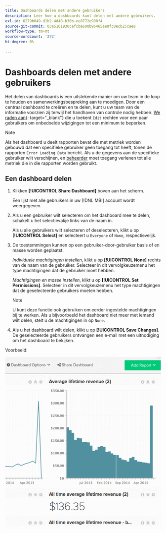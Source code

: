 ```yaml
---
title: Dashboards delen met andere gebruikers
description: Leer hoe u dashboards kunt delen met andere gebruikers.
exl-id: 6279b049-d1b2-4d40-b30b-ee8772e990f4
source-git-commit: 03a5161930cafcbe600b96465ee0fc0ecb25cae8
workflow-type: tm+mt
source-wordcount: '272'
ht-degree: 0%

---
```


# Dashboards delen met andere gebruikers

Het delen van dashboards is een uitstekende manier om uw team in de loop te houden en samenwerkingsbespreking aan te moedigen. Door een centraal dashboard te creëren en te delen, kunt u uw team van de informatie voorzien zij terwijl het handhaven van controle nodig hebben. [We raden aan](../../best-practices/share-dashboard-best-practice.md){: target=&quot;_blank&quot;} die u toekent `Edit` rechten voor een paar gebruikers om onbedoelde wijzigingen tot een minimum te beperken.

>[!NOTE]
>
>Als het dashboard u deelt rapporten bevat die met metriek worden gebouwd dat een specifieke gebruiker geen toegang tot heeft, tonen de rapporten `Error Loading Data` bericht. Als u de gegevens aan de specifieke gebruiker wilt verschijnen, en [beheerder](../../administrator/user-management/user-management.md) moet toegang verlenen tot alle metriek die in die rapporten worden gebruikt.

## Een dashboard delen

1. Klikken **[!UICONTROL Share Dashboard]** boven aan het scherm.

   Een lijst met alle gebruikers in uw [!DNL MBI] account wordt weergegeven.

1. Als u een gebruiker wilt selecteren om het dashboard mee te delen, schakelt u het selectievakje links van de naam in.

   Als u alle gebruikers wilt selecteren of deselecteren, klikt u op **[!UICONTROL Select]** en selecteert u `Everyone` of `None`, respectievelijk.

1. De toestemmingen kunnen op een gebruiker-door-gebruiker basis of en masse worden geplaatst.

   *Individuele machtigingen instellen*, klikt u op **[!UICONTROL None]** rechts van de naam van de gebruiker. Selecteer in dit vervolgkeuzemenu het type machtigingen dat de gebruiker moet hebben.

   *Machtigingen en masse instellen*, klikt u op **[!UICONTROL Set Permissions]**. Selecteer in dit vervolgkeuzemenu het type machtigingen dat de geselecteerde gebruikers moeten hebben.

   >[!NOTE]
   >
   >U kunt deze functie ook gebruiken om eerder ingestelde machtigingen bij te werken. Als u bijvoorbeeld het dashboard niet meer met iemand wilt delen, stelt u de machtigingen in op `None`.

1. Als u het dashboard wilt delen, klikt u op **[!UICONTROL Save Changes]**. De geselecteerde gebruikers ontvangen een e-mail met een uitnodiging om het dashboard te bekijken.

Voorbeeld:

![deeldashboard](../../assets/Share_Dashboards.gif)
